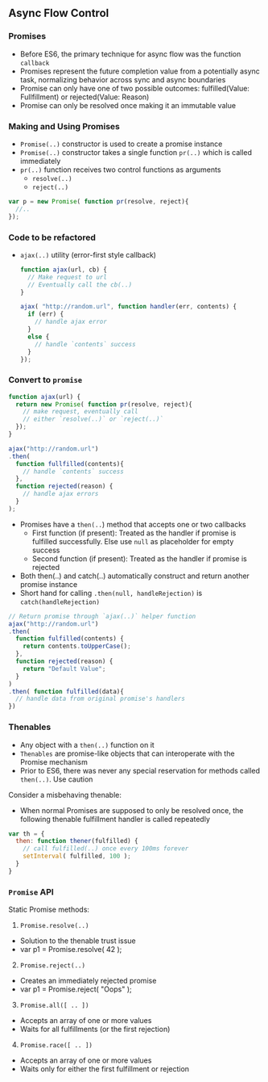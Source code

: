 ## Async Flow Control

### Promises
- Before ES6, the primary technique for async flow was the function `callback`
- Promises represent the future completion value from a potentially async task, normalizing behavior across sync and async boundaries
- Promise can only have one of two possible outcomes: fulfilled(Value: Fullfillment) or rejected(Value: Reason)
- Promise can only be resolved once making it an immutable value

### Making and Using Promises
- `Promise(..)` constructor is used to create a promise instance
- `Promise(..)` constructor takes a single function `pr(..)` which is called immediately
- `pr(..)` function receives two control functions as arguments
  - `resolve(..)`
  - `reject(..)`

```js
var p = new Promise( function pr(resolve, reject){
  //..
});
```

### Code to be refactored

- `ajax(..)` utility (error-first style callback)

  ```js
  function ajax(url, cb) {
    // Make request to url
    // Eventually call the cb(..)
  }

  ajax( "http://random.url", function handler(err, contents) {
    if (err) {
      // handle ajax error
    }
    else {
      // handle `contents` success
    }
  });
  ```

### Convert to `promise`

  ```js
  function ajax(url) {
    return new Promise( function pr(resolve, reject){
      // make request, eventually call
      // either `resolve(..)` or `reject(..)`
    });
  }

  ajax("http://random.url")
  .then(
    function fullfilled(contents){
      // handle `contents` success
    },
    function rejected(reason) {
      // handle ajax errors
    }
  );
  ```

- Promises have a `then(..`) method that accepts one or two callbacks
    - First function (if present): Treated as the handler if promise is fulfilled successfully. Else use `null` as placeholder for empty success
    - Second function (if present): Treated as the handler if promise is rejected
- Both then(..) and catch(..) automatically construct and return another promise instance
- Short hand for calling `.then(null, handleRejection)` is `catch(handleRejection)`
```js
// Return promise through `ajax(..)` helper function
ajax("http://random.url")
.then(
  function fulfilled(contents) {
    return contents.toUpperCase();
  },
  function rejected(reason) {
    return "Default Value";
  }
)
.then( function fulfilled(data){
  // handle data from original promise's handlers
})

```

### Thenables
- Any object with a `then(..)` function on it
- `Thenables` are promise-like objects that can interoperate with the Promise mechanism
- Prior to ES6, there was never any special reservation for methods called `then(..)`. Use caution

Consider a misbehaving thenable:
- When normal Promises are supposed to only be resolved once, the following thenable fulfillment handler is called repeatedly

```js
var th = {
  then: function thener(fulfilled) {
    // call fulfilled(..) once every 100ms forever
    setInterval( fulfilled, 100 );
  }
}
```

### `Promise` API
Static Promise methods:

1. `Promise.resolve(..)`
  - Solution to the thenable trust issue
  - var p1 = Promise.resolve( 42 );

2. `Promise.reject(..)`
  - Creates an immediately rejected promise
  - var p1 = Promise.reject( "Oops" );

3. `Promise.all([ .. ])`
  - Accepts an array of one or more values
  - Waits for all fulfillments (or the first rejection)

4. `Promise.race([ .. ])`
  - Accepts an array of one or more values
  - Waits only for either the first fulfillment or rejection
